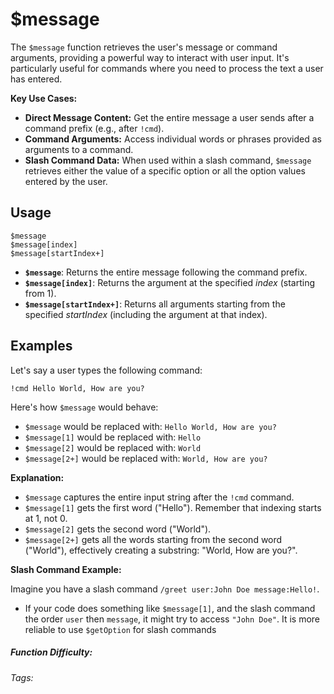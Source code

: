 # $message

The `$message` function retrieves the user's message or command arguments, providing a powerful way to interact with user input.  It's particularly useful for commands where you need to process the text a user has entered.

**Key Use Cases:**

*   **Direct Message Content:**  Get the entire message a user sends after a command prefix (e.g., after `!cmd`).
*   **Command Arguments:** Access individual words or phrases provided as arguments to a command.
*   **Slash Command Data:** When used within a slash command, `$message` retrieves either the value of a specific option or all the option values entered by the user.

## Usage

```
$message
$message[index]
$message[startIndex+]
```

*   **`$message`**:  Returns the entire message following the command prefix.
*   **`$message[index]`**: Returns the argument at the specified *index* (starting from 1).
*   **`$message[startIndex+]`**: Returns all arguments starting from the specified *startIndex* (including the argument at that index).

## Examples

Let's say a user types the following command:

`!cmd Hello World, How are you?`

Here's how `$message` would behave:

*   `$message` would be replaced with: `Hello World, How are you?`
*   `$message[1]` would be replaced with: `Hello`
*   `$message[2]` would be replaced with: `World`
*   `$message[2+]` would be replaced with: `World, How are you?`

**Explanation:**

*   `$message` captures the entire input string after the `!cmd` command.
*   `$message[1]` gets the first word ("Hello"). Remember that indexing starts at 1, not 0.
*   `$message[2]` gets the second word ("World").
*   `$message[2+]` gets all the words starting from the second word ("World"), effectively creating a substring: "World, How are you?".

**Slash Command Example:**

Imagine you have a slash command `/greet user:John Doe message:Hello!`.

*   If your code does something like `$message[1]`, and the slash command the order `user` then `message`, it might try to access `"John Doe"`. It is more reliable to use `$getOption` for slash commands

##### Function Difficulty: <Badge type="tip" text="Easy" vertical="middle" />
###### Tags: <Badge type="tip" text="message" vertical="middle" /> <Badge type="tip" text="arguments" vertical="middle" /> <Badge type="tip" text="argument handling" vertical="middle" />